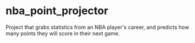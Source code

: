 # nba_point_projector
Project that grabs statistics from an NBA player's career, and predicts how many points they will score in their next game.
